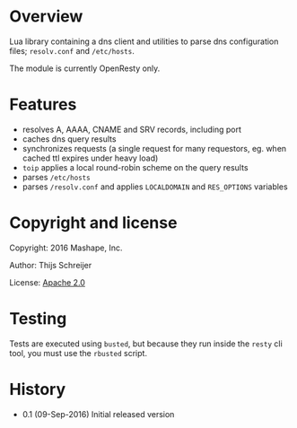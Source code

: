 Overview
========

Lua library containing a dns client and utilities to parse dns configuration files; `resolv.conf` and `/etc/hosts`.

The module is currently OpenResty only.

Features
========

 - resolves A, AAAA, CNAME and SRV records, including port
 - caches dns query results
 - synchronizes requests (a single request for many requestors, eg. when cached ttl expires under heavy load)
 - `toip` applies a local round-robin scheme on the query results
 - parses `/etc/hosts`
 - parses `/resolv.conf` and applies `LOCALDOMAIN` and `RES_OPTIONS` variables

Copyright and license
=====================

Copyright: 2016 Mashape, Inc.

Author: Thijs Schreijer

License: [Apache 2.0](https://opensource.org/licenses/Apache-2.0)

Testing
=======

Tests are executed using `busted`, but because they run inside the `resty` cli tool, you must
use the `rbusted` script.

History
=======

 - 0.1 (09-Sep-2016) Initial released version
